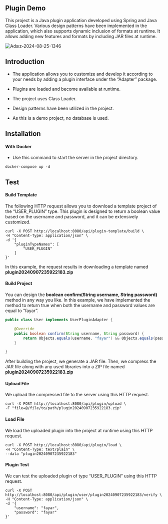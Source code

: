 ##  Plugin Demo

This project is a Java plugin application developed using Spring and Java Class Loader. Various design patterns have been implemented in the application, which also supports dynamic inclusion of formats at runtime. It allows adding new features and formats by including JAR files at runtime.

![Adsız-2024-08-25-1346](https://github.com/user-attachments/assets/e83559b3-841a-43a8-945f-c02535335b08)

## Introduction

- The application allows you to customize and develop it according to your needs by adding a plugin interface under the “Adapter” package.

- Plugins are loaded and become available at runtime.

- The project uses Class Loader.

- Design patterns have been utilized in the project.

- As this is a demo project, no database is used.

## Installation

#### With Docker

- Use this command to start the server in the project directory.

```shell
docker-compose up -d
```

## Test

#### Build Template

The following HTTP request allows you to download a template project of the “USER_PLUGIN” type. This plugin is designed to return a boolean value based on the username and password, and it can be extensively customized.

```shell
curl -X POST http://localhost:8080/api/plugin-template/build \
-H "Content-Type: application/json" \
-d '{
    "pluginTypeNames": [
        "USER_PLUGIN"
    ]
}'
```

In this example, the request results in downloading a template named **plugin20240907235922183.zip**

#### Build Project

You can design the **boolean confirm(String username, String password)** method in any way you like. In this example, we have implemented the method to return true when both the username and password values are equal to “fayar”.

```java
public class User implements UserPluginAdapter {

    @Override
    public boolean confirm(String username, String password) {
        return Objects.equals(username, "fayar") && Objects.equals(password, "fayar");
    }

}
```

After building the project, we generate a JAR file. Then, we compress the JAR file along with any used libraries into a ZIP file named **plugin20240907235922183.zip**

#### Upload File

We upload the compressed file to the server using this HTTP request.

```shell
curl -X POST http://localhost:8080/api/plugin/upload \
-F "file=@/file/to/path/plugin20240907235922183.zip"
```

#### Load File

We load the uploaded plugin into the project at runtime using this HTTP request.

```shell
curl -X POST http://localhost:8080/api/plugin/load \
-H "Content-Type: text/plain" \
--data "plugin20240907235922183"
```

#### Plugin Test

We can test the uploaded plugin of type “USER_PLUGIN” using this HTTP request.

```shell
curl -X POST http://localhost:8080/api/plugin/user/plugin20240907235922183/verify \
-H "Content-Type: application/json" \
-d '{
    "username": "fayar",
    "password": "fayar"
}'
```
